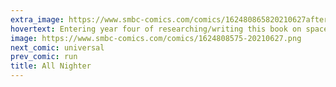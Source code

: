 ```yaml
---
extra_image: https://www.smbc-comics.com/comics/162480865820210627after.png
hovertext: Entering year four of researching/writing this book on space settlements...
image: https://www.smbc-comics.com/comics/1624808575-20210627.png
next_comic: universal
prev_comic: run
title: All Nighter
---
```


